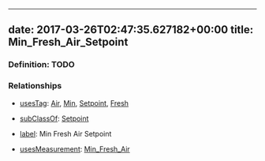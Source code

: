 
---
date: 2017-03-26T02:47:35.627182+00:00
title: Min_Fresh_Air_Setpoint
---
### Definition: TODO

### Relationships

* [usesTag](https://brickschema.org/schema/1.0/BrickFrame#usesTag): [Air](https://brickschema.org/schema/1.0/BrickTag#Air), [Min](https://brickschema.org/schema/1.0/BrickTag#Min), [Setpoint](https://brickschema.org/schema/1.0/BrickTag#Setpoint), [Fresh](https://brickschema.org/schema/1.0/BrickTag#Fresh)

* [subClassOf](http://www.w3.org/2000/01/rdf-schema#subClassOf): [Setpoint](https://brickschema.org/schema/1.0/Brick#Setpoint)

* [label](http://www.w3.org/2000/01/rdf-schema#label): Min Fresh Air Setpoint

* [usesMeasurement](https://brickschema.org/schema/1.0/BrickFrame#usesMeasurement): [Min_Fresh_Air](https://brickschema.org/schema/1.0/Brick#Min_Fresh_Air)
